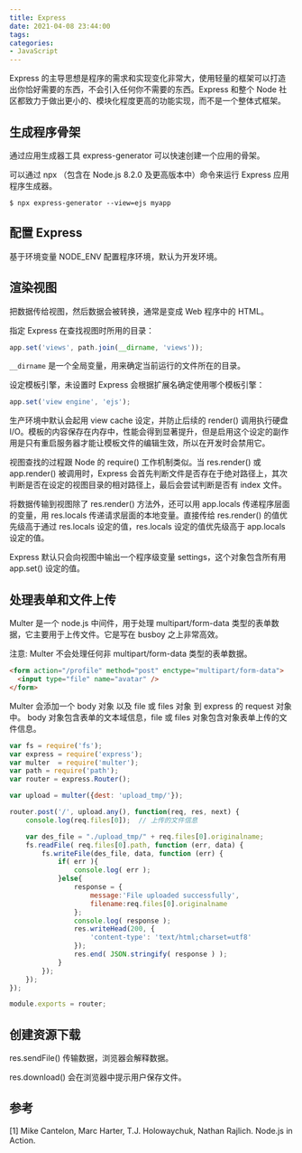 ```yaml
---
title: Express
date: 2021-04-08 23:44:00
tags:
categories:
- JavaScript
---
```


Express 的主导思想是程序的需求和实现变化非常大，使用轻量的框架可以打造出你恰好需要的东西，不会引入任何你不需要的东西。Express 和整个 Node 社区都致力于做出更小的、模块化程度更高的功能实现，而不是一个整体式框架。

## 生成程序骨架
通过应用生成器工具 express-generator 可以快速创建一个应用的骨架。

可以通过 npx （包含在 Node.js 8.2.0 及更高版本中）命令来运行 Express 应用程序生成器。
```
$ npx express-generator --view=ejs myapp
```


## 配置 Express
基于环境变量 NODE_ENV 配置程序环境，默认为开发环境。


## 渲染视图
把数据传给视图，然后数据会被转换，通常是变成 Web 程序中的 HTML。

指定 Express 在查找视图时所用的目录：
```javascript
app.set('views', path.join(__dirname, 'views'));
```
`__dirname` 是一个全局变量，用来确定当前运行的文件所在的目录。

设定模板引擎，未设置时 Express 会根据扩展名确定使用哪个模板引擎：
```javascript
app.set('view engine', 'ejs');
```
生产环境中默认会起用 view cache 设定，并防止后续的 render() 调用执行硬盘 I/O。模板的内容保存在内存中，性能会得到显著提升，但是启用这个设定的副作用是只有重启服务器才能让模板文件的编辑生效，所以在开发时会禁用它。

视图查找的过程跟 Node 的 require() 工作机制类似。当 res.render() 或 app.render() 被调用时，Express 会首先判断文件是否存在于绝对路径上，其次判断是否在设定的视图目录的相对路径上，最后会尝试判断是否有 index 文件。

将数据传输到视图除了 res.render() 方法外，还可以用 app.locals 传递程序层面的变量，用 res.locals 传递请求层面的本地变量。直接传给 res.render() 的值优先级高于通过 res.locals 设定的值，res.locals 设定的值优先级高于 app.locals 设定的值。

Express 默认只会向视图中输出一个程序级变量 settings，这个对象包含所有用 app.set() 设定的值。


## 处理表单和文件上传
Multer 是一个 node.js 中间件，用于处理 multipart/form-data 类型的表单数据，它主要用于上传文件。它是写在 busboy 之上非常高效。

注意: Multer 不会处理任何非 multipart/form-data 类型的表单数据。
```html
<form action="/profile" method="post" enctype="multipart/form-data">
  <input type="file" name="avatar" />
</form>
```
Multer 会添加一个 body 对象 以及 file 或 files 对象 到 express 的 request 对象中。 body 对象包含表单的文本域信息，file 或 files 对象包含对象表单上传的文件信息。
```javascript
var fs = require('fs');
var express = require('express');
var multer  = require('multer');
var path = require('path');
var router = express.Router();

var upload = multer({dest: 'upload_tmp/'});

router.post('/', upload.any(), function(req, res, next) {
    console.log(req.files[0]);  // 上传的文件信息

    var des_file = "./upload_tmp/" + req.files[0].originalname;
    fs.readFile( req.files[0].path, function (err, data) {
        fs.writeFile(des_file, data, function (err) {
            if( err ){
                console.log( err );
            }else{
                response = {
                    message:'File uploaded successfully',
                    filename:req.files[0].originalname
                };
                console.log( response );
                res.writeHead(200, {
                    'content-type': 'text/html;charset=utf8'
                });
                res.end( JSON.stringify( response ) );
            }
        });
    });
});

module.exports = router;
```


## 创建资源下载
res.sendFile() 传输数据，浏览器会解释数据。

res.download() 会在浏览器中提示用户保存文件。



## 参考
[1] Mike Cantelon, Marc Harter, T.J. Holowaychuk, Nathan Rajlich. Node.js in Action.